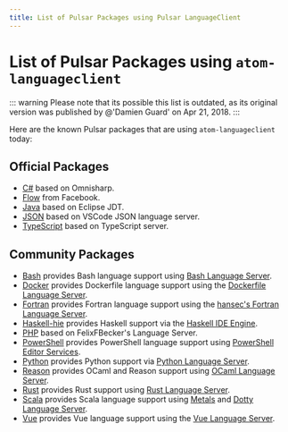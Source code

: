 ```yaml
---
title: List of Pulsar Packages using Pulsar LanguageClient 
---
```


# List of Pulsar Packages using `atom-languageclient`

::: warning
Please note that its possible this list is outdated, as its original version was published by @'Damien Guard' on Apr 21, 2018.
:::

Here are the known Pulsar packages that are using `atom-languageclient` today:

## Official Packages 

* [C#](https://github.com/pulsar-edit/ide-csharp) based on Omnisharp.
* [Flow](https://github.com/flowtype/ide-flowtype) from Facebook.
* [Java](https://github.com/pulsar-edit/ide-java) based on Eclipse JDT.
* [JSON](https://github.com/pulsar-edit/ide-json) based on VSCode JSON language server.
* [TypeScript](https://github.com/pulsar-edit/ide-typescript) based on TypeScript server.

## Community Packages 

* [Bash](https://github.com/mads-hartmann/ide-bash) provides Bash language support using [Bash Language Server](https://github.com/mads-hartmann/bash-language-server).
* [Docker](https://atom.io/packages/ide-docker) provides Dockerfile language support using the [Dockerfile Language Server](https://github.com/rcjsuen/dockerfile-language-server-nodejs).
* [Fortran](https://atom.io/packages/ide-fortran) provides Fortran language support using the [hansec's Fortran Language Server](https://github.com/hansec/fortran-language-server).
* [Haskell-hie](https://github.com/Tehnix/ide-haskell-hie) provides Haskell support via the [Haskell IDE Engine](https://github.com/haskell/haskell-ide-engine).
* [PHP](https://github.com/atom/ide-php) based on FelixFBecker's Language Server.
* [PowerShell](https://github.com/daviwil/ide-powershell) provides PowerShell language support using [PowerShell Editor Services](https://github.com/PowerShell/PowerShellEditorServices).
* [Python](https://github.com/lgeiger/ide-python) provides Python support via [Python Language Server](https://github.com/palantir/python-language-server).
* [Reason](https://github.com/zaaack/atom-ide-reason) provides OCaml and Reason support using [OCaml Language Server](https://github.com/freebroccolo/ocaml-language-server).
* [Rust](https://github.com/mehcode/atom-ide-rust) provides Rust support using [Rust Language Server](https://github.com/rust-lang-nursery/rls).
* [Scala](https://github.com/laughedelic/atom-ide-scala) provides Scala language support using [Metals](https://github.com/scalameta/metals) and [Dotty Language Server](http://dotty.epfl.ch/docs/usage/ide-support.html).
* [Vue](https://github.com/rwatts3/atom-ide-vue) provides Vue language support using the [Vue Language Server](https://www.npmjs.com/package/vue-language-server).
